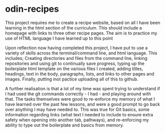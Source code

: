 # odin-recipes
This project requires me to create a recipe website, based on all I have been learning in the html section of the curriculum. This should include a homepage with links to three other recipe pages. The aim is to practice my use of HTML language I have learned up to this point

Upon reflection now having completed this project, I have put to use a variety of skills across the terminal/command line, and html language. This includes; Creating directories and files from the command line, linking repositories and using git to continually save progress, typing up the boilerplate html template on the various files I created, adding titles, headings, text in the body, paragraphs, lists, and links to other pages and images. Finally, putting inot pactice uploading all of this to github.  

A further realisation is that a lot of my time was spent trying to understand if I had used the git commands correctly - I had - and playing around with that. The tasks themselves were good to re-enforce my memory of what I have learned over the past few lessons, and were a good prompt to go back over anything I may have needed to. This was true for Git basics, some information regarding links (what text I needed to include to ensure extra safety when opening into another tab, pathways), and re-enforcing my ability to type out the boilerplate and basics from memory. 